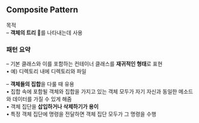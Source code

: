 ## Composite Pattern 



목적 <br>
– **객체의 트리** 🌲를 나타내는데 사용 

### 패턴 요약 

– 기본 클래스와 이를 포함하는 컨테이너 클래스를 **재귀적인 형태**로 표현 <br>
• 예) 디렉토리 내에 디렉토리와 파일

– **객체들의 집합**을 다룰 때 유용 
<br>
	• 집합 속에 포함될 객체와 집합을 가지고 있는 객체 모두가 자기 자신과 동일한 메소드와 데이터를 가질 수 있게 해줌<br> 
	• 객체 집단을 **삽입하거나 삭제하기가 용이**<br>
	• 특정 객체 집단에 명령을 전달하면 객체 집단 모두가 그 명령을 수행